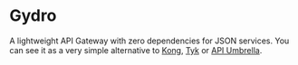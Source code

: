 # Gydro

A lightweight API Gateway with zero dependencies for JSON services. You can see it as a very simple alternative to [Kong](https://getkong.org/), [Tyk](https://tyk.io/) or [API Umbrella](https://apiumbrella.io/).
